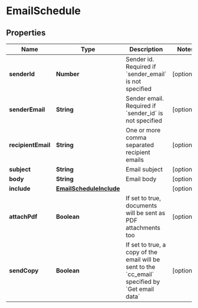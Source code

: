 # EmailSchedule

## Properties

Name | Type | Description | Notes
------------ | ------------- | ------------- | -------------
**senderId** | **Number** | Sender id. Required if &#x60;sender_email&#x60; is not specified | [optional] 
**senderEmail** | **String** | Sender email. Required if &#x60;sender_id&#x60; is not specified | [optional] 
**recipientEmail** | **String** | One or more comma separated recipient emails | [optional] 
**subject** | **String** | Email subject | [optional] 
**body** | **String** | Email body | [optional] 
**include** | [**EmailScheduleInclude**](EmailScheduleInclude.md) |  | [optional] 
**attachPdf** | **Boolean** | If set to true, documents will be sent as PDF attachments too | [optional] 
**sendCopy** | **Boolean** | If set to true, a copy of the email will be sent to the &#x60;cc_email&#x60; specified by &#x60;Get email data&#x60; | [optional] 


